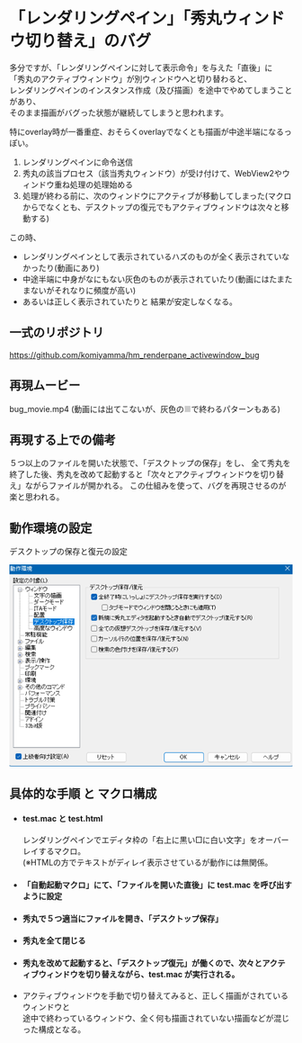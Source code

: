 # 「レンダリングペイン」「秀丸ウィンドウ切り替え」のバグ

多分ですが、「レンダリングペインに対して表示命令」を与えた「直後」に  
「秀丸のアクティブウィンドウ」が別ウィンドウへと切り替わると、  
レンダリングペインのインスタンス作成（及び描画）を途中でやめてしまうことがあり、  
そのまま描画がバグった状態が継続してしまうと思われます。  

特にoverlay時が一番重症、おそらくoverlayでなくとも描画が中途半端になるっぽい。  


1. レンダリングペインに命令送信
2. 秀丸の該当プロセス（該当秀丸ウィンドウ）が受け付けて、WebView2やウィンドウ重ね処理の処理始める
3. 処理が終わる前に、次のウィンドウにアクティブが移動してしまった(マクロからでなくとも、デスクトップの復元でもアクティブウィンドウは次々と移動する)

この時、
- レンダリングペインとして表示されているハズのものが全く表示されていなかったり(動画にあり)
- 中途半端に中身がなにもない灰色のものが表示されていたり(動画にはたまたまないがそれなりに頻度が高い)
- あるいは正しく表示されていたりと
結果が安定しなくなる。


## 一式のリポジトリ

https://github.com/komiyamma/hm_renderpane_activewindow_bug

## 再現ムービー

bug_movie.mp4 (動画には出てこないが、灰色の<font color="#cccccc">■</font>で終わるパターンもある)

## 再現する上での備考

５つ以上のファイルを開いた状態で、「デスクトップの保存」をし、
全て秀丸を終了した後、秀丸を改めて起動すると「次々とアクティブウィンドウを切り替え」ながらファイルが開かれる。
この仕組みを使って、バグを再現させるのが楽と思われる。

## 動作環境の設定

デスクトップの保存と復元の設定

<img src="./env_desktop_save_and_loadpng.png">

## 具体的な手順 と マクロ構成

- #### test.mac と test.html

	レンダリングペインでエディタ枠の「右上に黒い□に白い文字」をオーバーレイするマクロ。  
	(※HTMLの方でテキストがディレイ表示させているが動作には無関係。

- #### 「自動起動マクロ」にて、「ファイルを開いた直後」に test.mac を呼び出すように設定

- #### 秀丸で５つ適当にファイルを開き、「デスクトップ保存」

- #### 秀丸を全て閉じる

- #### 秀丸を改めて起動すると、「デスクトップ復元」が働くので、次々とアクティブウィンドウを切り替えながら、test.mac が実行される。

- アクティブウィンドウを手動で切り替えてみると、正しく描画がされているウィンドウと  
  途中で終わっているウィンドウ、全く何も描画されていない描画などが混じった構成となる。







